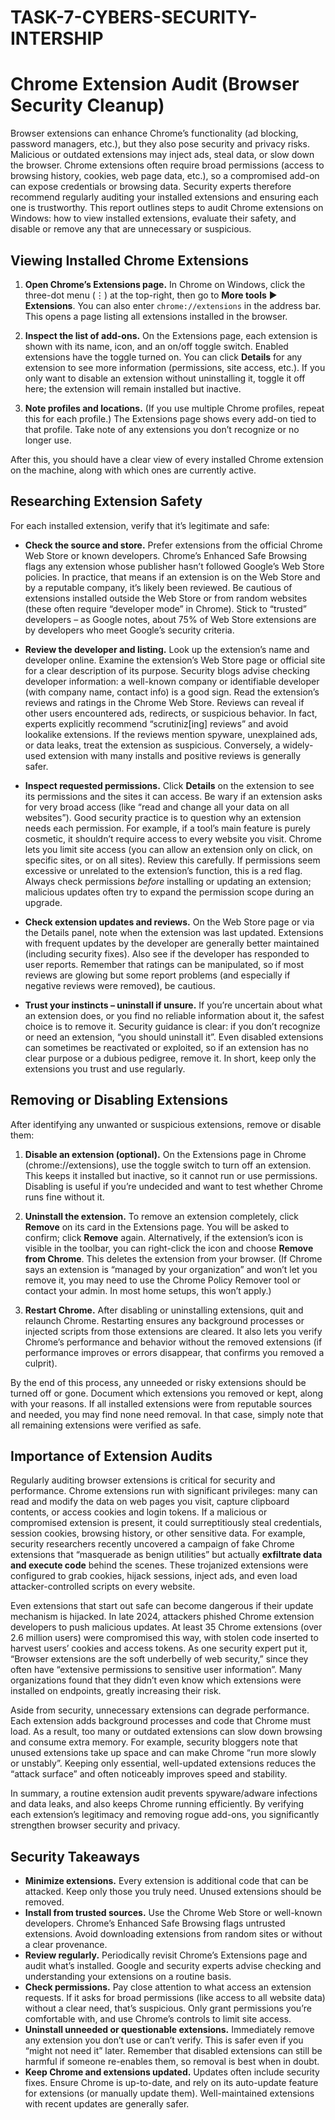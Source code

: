 # TASK-7-CYBERS-SECURITY-INTERSHIP
# Chrome Extension Audit (Browser Security Cleanup)

Browser extensions can enhance Chrome’s functionality (ad blocking, password managers, etc.), but they also pose security and privacy risks. Malicious or outdated extensions may inject ads, steal data, or slow down the browser. Chrome extensions often require broad permissions (access to browsing history, cookies, web page data, etc.), so a compromised add-on can expose credentials or browsing data.  Security experts therefore recommend regularly auditing your installed extensions and ensuring each one is trustworthy. This report outlines steps to audit Chrome extensions on Windows: how to view installed extensions, evaluate their safety, and disable or remove any that are unnecessary or suspicious.

## Viewing Installed Chrome Extensions

1. **Open Chrome’s Extensions page.** In Chrome on Windows, click the three-dot menu (⋮) at the top-right, then go to **More tools** ▶ **Extensions**. You can also enter `chrome://extensions` in the address bar. This opens a page listing all extensions installed in the browser.

2. **Inspect the list of add-ons.** On the Extensions page, each extension is shown with its name, icon, and an on/off toggle switch. Enabled extensions have the toggle turned on. You can click **Details** for any extension to see more information (permissions, site access, etc.). If you only want to disable an extension without uninstalling it, toggle it off here; the extension will remain installed but inactive.

3. **Note profiles and locations.** (If you use multiple Chrome profiles, repeat this for each profile.) The Extensions page shows every add-on tied to that profile. Take note of any extensions you don’t recognize or no longer use.

After this, you should have a clear view of every installed Chrome extension on the machine, along with which ones are currently active.

## Researching Extension Safety

For each installed extension, verify that it’s legitimate and safe:

* **Check the source and store.** Prefer extensions from the official Chrome Web Store or known developers. Chrome’s Enhanced Safe Browsing flags any extension whose publisher hasn’t followed Google’s Web Store policies. In practice, that means if an extension is on the Web Store and by a reputable company, it’s likely been reviewed. Be cautious of extensions installed outside the Web Store or from random websites (these often require “developer mode” in Chrome). Stick to “trusted” developers – as Google notes, about 75% of Web Store extensions are by developers who meet Google’s security criteria.

* **Review the developer and listing.** Look up the extension’s name and developer online. Examine the extension’s Web Store page or official site for a clear description of its purpose. Security blogs advise checking developer information: a well-known company or identifiable developer (with company name, contact info) is a good sign. Read the extension’s reviews and ratings in the Chrome Web Store. Reviews can reveal if other users encountered ads, redirects, or suspicious behavior. In fact, experts explicitly recommend “scrutiniz\[ing] reviews” and avoid lookalike extensions. If the reviews mention spyware, unexplained ads, or data leaks, treat the extension as suspicious. Conversely, a widely-used extension with many installs and positive reviews is generally safer.

* **Inspect requested permissions.** Click **Details** on the extension to see its permissions and the sites it can access. Be wary if an extension asks for very broad access (like “read and change all your data on all websites”). Good security practice is to question why an extension needs each permission. For example, if a tool’s main feature is purely cosmetic, it shouldn’t require access to every website you visit. Chrome lets you limit site access (you can allow an extension only on click, on specific sites, or on all sites). Review this carefully. If permissions seem excessive or unrelated to the extension’s function, this is a red flag. Always check permissions *before* installing or updating an extension; malicious updates often try to expand the permission scope during an upgrade.

* **Check extension updates and reviews.** On the Web Store page or via the Details panel, note when the extension was last updated. Extensions with frequent updates by the developer are generally better maintained (including security fixes). Also see if the developer has responded to user reports. Remember that ratings can be manipulated, so if most reviews are glowing but some report problems (and especially if negative reviews were removed), be cautious.

* **Trust your instincts – uninstall if unsure.** If you’re uncertain about what an extension does, or you find no reliable information about it, the safest choice is to remove it. Security guidance is clear: if you don’t recognize or need an extension, “you should uninstall it”. Even disabled extensions can sometimes be reactivated or exploited, so if an extension has no clear purpose or a dubious pedigree, remove it. In short, keep only the extensions you trust and use regularly.

## Removing or Disabling Extensions

After identifying any unwanted or suspicious extensions, remove or disable them:

1. **Disable an extension (optional).** On the Extensions page in Chrome (chrome://extensions), use the toggle switch to turn off an extension. This keeps it installed but inactive, so it cannot run or use permissions. Disabling is useful if you’re undecided and want to test whether Chrome runs fine without it.

2. **Uninstall the extension.** To remove an extension completely, click **Remove** on its card in the Extensions page. You will be asked to confirm; click **Remove** again. Alternatively, if the extension’s icon is visible in the toolbar, you can right-click the icon and choose **Remove from Chrome**. This deletes the extension from your browser. (If Chrome says an extension is “managed by your organization” and won’t let you remove it, you may need to use the Chrome Policy Remover tool or contact your admin. In most home setups, this won’t apply.)

3. **Restart Chrome.** After disabling or uninstalling extensions, quit and relaunch Chrome. Restarting ensures any background processes or injected scripts from those extensions are cleared. It also lets you verify Chrome’s performance and behavior without the removed extensions (if performance improves or errors disappear, that confirms you removed a culprit).

By the end of this process, any unneeded or risky extensions should be turned off or gone. Document which extensions you removed or kept, along with your reasons. If all installed extensions were from reputable sources and needed, you may find none need removal. In that case, simply note that all remaining extensions were verified as safe.

## Importance of Extension Audits

Regularly auditing browser extensions is critical for security and performance. Chrome extensions run with significant privileges: many can read and modify the data on web pages you visit, capture clipboard contents, or access cookies and login tokens. If a malicious or compromised extension is present, it could surreptitiously steal credentials, session cookies, browsing history, or other sensitive data.  For example, security researchers recently uncovered a campaign of fake Chrome extensions that “masquerade as benign utilities” but actually **exfiltrate data and execute code** behind the scenes. These trojanized extensions were configured to grab cookies, hijack sessions, inject ads, and even load attacker-controlled scripts on every website.

Even extensions that start out safe can become dangerous if their update mechanism is hijacked. In late 2024, attackers phished Chrome extension developers to push malicious updates. At least 35 Chrome extensions (over 2.6 million users) were compromised this way, with stolen code inserted to harvest users’ cookies and access tokens. As one security expert put it, “Browser extensions are the soft underbelly of web security,” since they often have “extensive permissions to sensitive user information”. Many organizations found that they didn’t even know which extensions were installed on endpoints, greatly increasing their risk.

Aside from security, unnecessary extensions can degrade performance. Each extension adds background processes and code that Chrome must load. As a result, too many or outdated extensions can slow down browsing and consume extra memory. For example, security bloggers note that unused extensions take up space and can make Chrome “run more slowly or unstably”. Keeping only essential, well-updated extensions reduces the “attack surface” and often noticeably improves speed and stability.

In summary, a routine extension audit prevents spyware/adware infections and data leaks, and also keeps Chrome running efficiently. By verifying each extension’s legitimacy and removing rogue add-ons, you significantly strengthen browser security and privacy.

## Security Takeaways

* **Minimize extensions.** Every extension is additional code that can be attacked. Keep only those you truly need. Unused extensions should be removed.
* **Install from trusted sources.** Use the Chrome Web Store or well-known developers. Chrome’s Enhanced Safe Browsing flags untrusted extensions. Avoid downloading extensions from random sites or without a clear provenance.
* **Review regularly.** Periodically revisit Chrome’s Extensions page and audit what’s installed. Google and security experts advise checking and understanding your extensions on a routine basis.
* **Check permissions.** Pay close attention to what access an extension requests. If it asks for broad permissions (like access to all website data) without a clear need, that’s suspicious. Only grant permissions you’re comfortable with, and use Chrome’s controls to limit site access.
* **Uninstall unneeded or questionable extensions.** Immediately remove any extension you don’t use or can’t verify. This is safer even if you “might not need it” later. Remember that disabled extensions can still be harmful if someone re-enables them, so removal is best when in doubt.
* **Keep Chrome and extensions updated.** Updates often include security fixes. Ensure Chrome is up-to-date, and rely on its auto-update feature for extensions (or manually update them). Well-maintained extensions with recent updates are generally safer.

